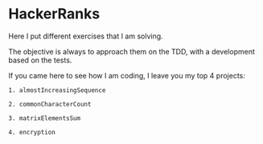 
# HackerRanks

Here I put different exercises that I am solving.

The objective is always to approach them on the TDD, with a development based on the tests.

If you came here to see how I am coding, I leave you my top 4 projects:

    1. almostIncreasingSequence
    
    2. commonCharacterCount
    
    3. matrixElementsSum
    
    4. encryption

